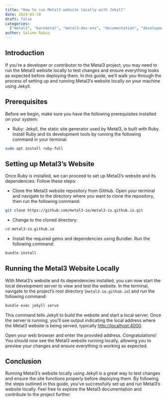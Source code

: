 ```yaml
---
title: "How to run Metal3 website locally with Jekyll"
date: 2024-01-18
draft: false
categories:
  ["metal3", "baremetal", "metal3-dev-env", "documentation", "development"]
author: Salima Rabiu
---
```


## Introduction

If you’re a developer or contributor to the Metal3 project, you may need to run the Metal3
website locally to test changes and ensure everything looks as expected before deploying
them. In this guide, we’ll walk you through the process of setting up and running Metal3’s
website locally on your machine using Jekyll.

## Prerequisites

Before we begin, make sure you have the following prerequisites installed on your system:

- Ruby: Jekyll, the static site generator used by Metal3, is built with Ruby. Install Ruby
  and its development tools by running the following command in your terminal:

```bash
sudo apt install ruby-full
```

## Setting up Metal3’s Website

Once Ruby is installed, we can proceed to set up Metal3’s website and its dependencies.
Follow these steps:

- Clone the Metal3 website repository from GitHub. Open your terminal and navigate to the
  directory where you want to clone the repository, then run the following command:

```bash
git clone https://github.com/metal3-io/metal3-io.github.io.git
```

- Change to the cloned directory:

```bash
cd metal3-io.github.io
```

- Install the required gems and dependencies using Bundler. Run the following command:

```bash
bundle install
```

## Running the Metal3 Website Locally

With Metal3’s website and its dependencies installed, you can now start the local
development server to view and test the website. In the terminal, navigate to the
project’s root directory (`metal3-io.github.io`) and run the following command:

```bash
bundle exec jekyll serve
```

This command tells Jekyll to build the website and start a local server. Once the server
is running, you’ll see output indicating the local address where the Metal3 website is
being served, typically [http://localhost:4000](http://localhost:4000).

Open your web browser and enter the provided address. Congratulations! You should now see
the Metal3 website running locally, allowing you to preview your changes and ensure
everything is working as expected.

## Conclusion

Running Metal3’s website locally using Jekyll is a great way to test changes and ensure
the site functions properly before deploying them. By following the steps outlined in
this guide, you’ve successfully set up and run Metal3’s website locally. Feel free to
explore the Metal3 documentation and contribute to the project further.
